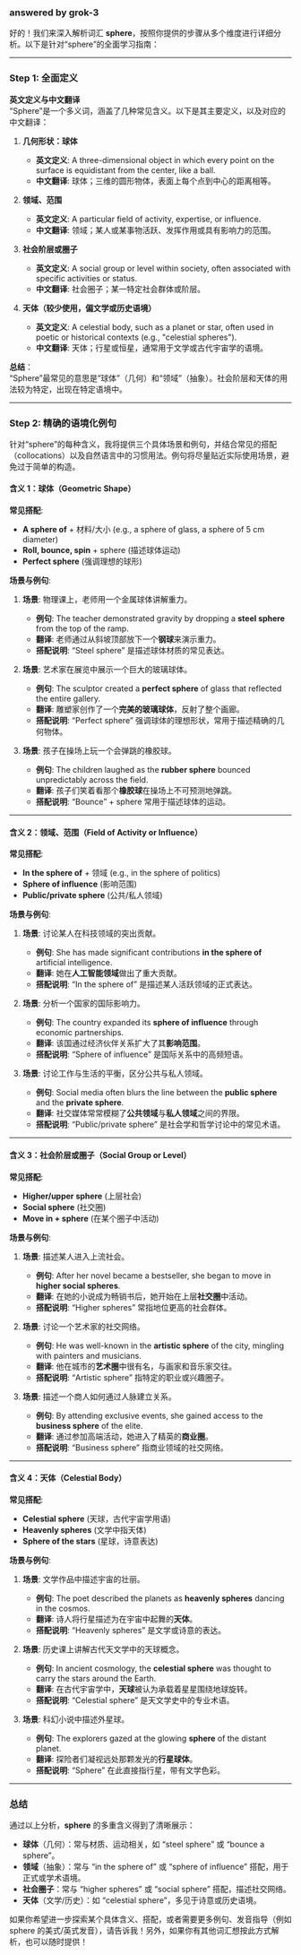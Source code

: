 ### answered by grok-3
好的！我们来深入解析词汇 **sphere**，按照你提供的步骤从多个维度进行详细分析。以下是针对“sphere”的全面学习指南：

---

### Step 1: 全面定义

**英文定义与中文翻译**  
“Sphere”是一个多义词，涵盖了几种常见含义。以下是其主要定义，以及对应的中文翻译：

1. **几何形状：球体**  
   - **英文定义**: A three-dimensional object in which every point on the surface is equidistant from the center, like a ball.  
   - **中文翻译**: 球体；三维的圆形物体，表面上每个点到中心的距离相等。  

2. **领域、范围**  
   - **英文定义**: A particular field of activity, expertise, or influence.  
   - **中文翻译**: 领域；某人或某事物活跃、发挥作用或具有影响力的范围。  

3. **社会阶层或圈子**  
   - **英文定义**: A social group or level within society, often associated with specific activities or status.  
   - **中文翻译**: 社会圈子；某一特定社会群体或阶层。  

4. **天体（较少使用，偏文学或历史语境）**  
   - **英文定义**: A celestial body, such as a planet or star, often used in poetic or historical contexts (e.g., "celestial spheres").  
   - **中文翻译**: 天体；行星或恒星，通常用于文学或古代宇宙学的语境。  

**总结**：  
“Sphere”最常见的意思是“球体”（几何）和“领域”（抽象）。社会阶层和天体的用法较为特定，出现在特定语境中。

---

### Step 2: 精确的语境化例句

针对“sphere”的每种含义，我将提供三个具体场景和例句，并结合常见的搭配（collocations）以及自然语言中的习惯用法。例句将尽量贴近实际使用场景，避免过于简单的构造。

#### 含义 1：球体（Geometric Shape）

**常见搭配**:  
- **A sphere of** + 材料/大小 (e.g., a sphere of glass, a sphere of 5 cm diameter)  
- **Roll, bounce, spin** + sphere (描述球体运动)  
- **Perfect sphere** (强调理想的球形)  

**场景与例句**:

1. **场景**: 物理课上，老师用一个金属球体讲解重力。  
   - **例句**: The teacher demonstrated gravity by dropping a **steel sphere** from the top of the ramp.  
   - **翻译**: 老师通过从斜坡顶部放下一个**钢球**来演示重力。  
   - **搭配说明**: “Steel sphere” 是描述球体材质的常见表达。

2. **场景**: 艺术家在展览中展示一个巨大的玻璃球体。  
   - **例句**: The sculptor created a **perfect sphere** of glass that reflected the entire gallery.  
   - **翻译**: 雕塑家创作了一个**完美的玻璃球体**，反射了整个画廊。  
   - **搭配说明**: “Perfect sphere” 强调球体的理想形状，常用于描述精确的几何物体。

3. **场景**: 孩子在操场上玩一个会弹跳的橡胶球。  
   - **例句**: The children laughed as the **rubber sphere** bounced unpredictably across the field.  
   - **翻译**: 孩子们笑着看那个**橡胶球**在操场上不可预测地弹跳。  
   - **搭配说明**: “Bounce” + sphere 常用于描述球体的运动。

---

#### 含义 2：领域、范围（Field of Activity or Influence）

**常见搭配**:  
- **In the sphere of** + 领域 (e.g., in the sphere of politics)  
- **Sphere of influence** (影响范围)  
- **Public/private sphere** (公共/私人领域)  

**场景与例句**:

1. **场景**: 讨论某人在科技领域的突出贡献。  
   - **例句**: She has made significant contributions **in the sphere of** artificial intelligence.  
   - **翻译**: 她在**人工智能领域**做出了重大贡献。  
   - **搭配说明**: “In the sphere of” 是描述某人活跃领域的正式表达。

2. **场景**: 分析一个国家的国际影响力。  
   - **例句**: The country expanded its **sphere of influence** through economic partnerships.  
   - **翻译**: 该国通过经济伙伴关系扩大了其**影响范围**。  
   - **搭配说明**: “Sphere of influence” 是国际关系中的高频短语。

3. **场景**: 讨论工作与生活的平衡，区分公共与私人领域。  
   - **例句**: Social media often blurs the line between the **public sphere** and the **private sphere**.  
   - **翻译**: 社交媒体常常模糊了**公共领域**与**私人领域**之间的界限。  
   - **搭配说明**: “Public/private sphere” 是社会学和哲学讨论中的常见术语。

---

#### 含义 3：社会阶层或圈子（Social Group or Level）

**常见搭配**:  
- **Higher/upper sphere** (上层社会)  
- **Social sphere** (社交圈)  
- **Move in + sphere** (在某个圈子中活动)  

**场景与例句**:

1. **场景**: 描述某人进入上流社会。  
   - **例句**: After her novel became a bestseller, she began to move in **higher social spheres**.  
   - **翻译**: 在她的小说成为畅销书后，她开始在上层**社交圈**中活动。  
   - **搭配说明**: “Higher spheres” 常指地位更高的社会群体。

2. **场景**: 讨论一个艺术家的社交网络。  
   - **例句**: He was well-known in the **artistic sphere** of the city, mingling with painters and musicians.  
   - **翻译**: 他在城市的**艺术圈**中很有名，与画家和音乐家交往。  
   - **搭配说明**: “Artistic sphere” 指特定的职业或兴趣圈子。

3. **场景**: 描述一个商人如何通过人脉建立关系。  
   - **例句**: By attending exclusive events, she gained access to the **business sphere** of the elite.  
   - **翻译**: 通过参加高端活动，她进入了精英的**商业圈**。  
   - **搭配说明**: “Business sphere” 指商业领域的社交网络。

---

#### 含义 4：天体（Celestial Body）

**常见搭配**:  
- **Celestial sphere** (天球，古代宇宙学用语)  
- **Heavenly spheres** (文学中指天体)  
- **Sphere of the stars** (星球，诗意表达)  

**场景与例句**:

1. **场景**: 文学作品中描述宇宙的壮丽。  
   - **例句**: The poet described the planets as **heavenly spheres** dancing in the cosmos.  
   - **翻译**: 诗人将行星描述为在宇宙中起舞的**天体**。  
   - **搭配说明**: “Heavenly spheres” 是文学或诗意的表达。

2. **场景**: 历史课上讲解古代天文学中的天球概念。  
   - **例句**: In ancient cosmology, the **celestial sphere** was thought to carry the stars around the Earth.  
   - **翻译**: 在古代宇宙学中，**天球**被认为承载着星星围绕地球旋转。  
   - **搭配说明**: “Celestial sphere” 是天文学史中的专业术语。

3. **场景**: 科幻小说中描述外星球。  
   - **例句**: The explorers gazed at the glowing **sphere** of the distant planet.  
   - **翻译**: 探险者们凝视远处那颗发光的**行星球体**。  
   - **搭配说明**: “Sphere” 在此直接指行星，带有文学色彩。

---

### 总结

通过以上分析，**sphere** 的多重含义得到了清晰展示：  
- **球体**（几何）：常与材质、运动相关，如 “steel sphere” 或 “bounce a sphere”。  
- **领域**（抽象）：常与 “in the sphere of” 或 “sphere of influence” 搭配，用于正式或学术语境。  
- **社会圈子**：常与 “higher spheres” 或 “social sphere” 搭配，描述社交网络。  
- **天体**（文学/历史）：如 “celestial sphere”，多见于诗意或历史语境。  

如果你希望进一步探索某个具体含义、搭配，或者需要更多例句、发音指导（例如 sphere 的美式/英式发音），请告诉我！另外，如果你有其他词汇想按此方式解析，也可以随时提供！
